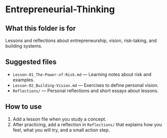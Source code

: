 # Entrepreneurial-Thinking

## What this folder is for
Lessons and reflections about entrepreneurship, vision, risk-taking, and building systems.

## Suggested files
- `Lesson-01_The-Power-of-Risk.md` — Learning notes about risk and examples.
- `Lesson-02_Building-Vision.md` — Exercises to define personal vision.
- `Reflections/` — Personal reflections and short essays about lessons.

## How to use
1. Add a lesson file when you study a concept.  
2. After practicing, add a reflection in `Reflections/` that explains how you feel, what you will try, and a small action step.
